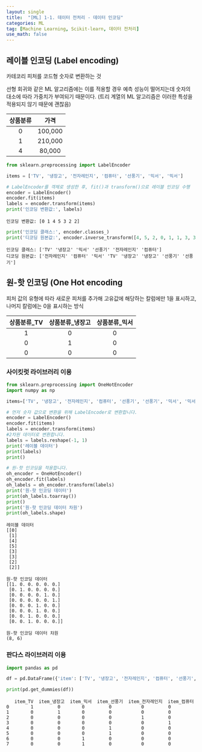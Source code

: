 ```yaml
---
layout: single
title:  "[ML] 1-1. 데이터 전처리 - 데이터 인코딩"
categories: ML
tag: [Machine Learning, Scikit-learn, 데이터 전처리]
use_math: false
---
```


## 레이블 인코딩 (Label encoding)
카테코리 피처를 코드형 숫자로 변환하는 것

선형 회귀와 같은 ML 알고리즘에는 이를 적용할 경우 예측 성능이 떨어지는데 숫자의 대소에 따라 가중치가 부여되기 때문이다.
(트리 계열의 ML 알고리즘은 이러한 특성을 적용되지 않기 때문에 괜찮음)

|상품분류|가격|
|:---:|:---:|
|0|100,000|
|1|210,000|
|4|80,000|


```python
from sklearn.preprocessing import LabelEncoder

items = ['TV', '냉장고', '전자레인지', '컴퓨터', '선풍기', '믹서', '믹서']

# LabelEncoder를 객체로 생성한 후, fit()과 transform()으로 레이블 인코딩 수행
encoder = LabelEncoder()
encoder.fit(items)
labels = encoder.transform(items)
print('인코딩 변환값:', labels)
```

    인코딩 변환값: [0 1 4 5 3 2 2]
    


```python
print('인코딩 클래스:', encoder.classes_)
print('디코딩 원본값:', encoder.inverse_transform([4, 5, 2, 0, 1, 1, 3, 3]))
```

    인코딩 클래스: ['TV' '냉장고' '믹서' '선풍기' '전자레인지' '컴퓨터']
    디코딩 원본값: ['전자레인지' '컴퓨터' '믹서' 'TV' '냉장고' '냉장고' '선풍기' '선풍기']
    

## 원-핫 인코딩 (One Hot encoding
피처 값의 유형에 따라 새로운 피처를 추가해 고유값에 해당하는 칼럼에만 1을 표시하고, 나머지 칼럼에는 0을 표시하는 방식

|상품분류_TV|상품분류_냉장고|상품분류_믹서|
|:---:|:---:|:---:|
|1|0|0|
|0|1|0|
|0|0|0|

### 사이킷럿 라이브러리 이용


```python
from sklearn.preprocessing import OneHotEncoder
import numpy as np

items=['TV', '냉장고', '전자레인지', '컴퓨터', '선풍기', '선풍기', '믹서', '믹서']

# 먼저 숫자 값으로 변환을 위해 LabelEncoder로 변환합니다.
encoder = LabelEncoder()
encoder.fit(items)
labels = encoder.transform(items)
#2차원 데이터로 변환합니다.
labels = labels.reshape(-1, 1)
print('레이블 데이터')
print(labels)
print()

# 원-핫 인코딩을 적용합니다.
oh_encoder = OneHotEncoder()
oh_encoder.fit(labels)
oh_labels = oh_encoder.transform(labels)
print('원-핫 인코딩 데이터')
print(oh_labels.toarray())
print()
print('원-핫 인코딩 데이터 차원')
print(oh_labels.shape)
```

    레이블 데이터
    [[0]
     [1]
     [4]
     [5]
     [3]
     [3]
     [2]
     [2]]
    
    원-핫 인코딩 데이터
    [[1. 0. 0. 0. 0. 0.]
     [0. 1. 0. 0. 0. 0.]
     [0. 0. 0. 0. 1. 0.]
     [0. 0. 0. 0. 0. 1.]
     [0. 0. 0. 1. 0. 0.]
     [0. 0. 0. 1. 0. 0.]
     [0. 0. 1. 0. 0. 0.]
     [0. 0. 1. 0. 0. 0.]]
    
    원-핫 인코딩 데이터 차원
    (8, 6)
    

### 판다스 라이브러리 이용


```python
import pandas as pd

df = pd.DataFrame({'item': ['TV', '냉장고', '전자레인지', '컴퓨터', '선풍기', '선풍기', '믹서', '믹서']})

print(pd.get_dummies(df))
```

       item_TV  item_냉장고  item_믹서  item_선풍기  item_전자레인지  item_컴퓨터
    0        1         0        0         0           0         0
    1        0         1        0         0           0         0
    2        0         0        0         0           1         0
    3        0         0        0         0           0         1
    4        0         0        0         1           0         0
    5        0         0        0         1           0         0
    6        0         0        1         0           0         0
    7        0         0        1         0           0         0
    
